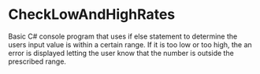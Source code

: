 # CheckLowAndHighRates
Basic C# console program that uses if else statement to determine the users input value is within a certain range. If it is too low or too high, the an error is displayed letting the user know that the number is outside the prescribed range.
